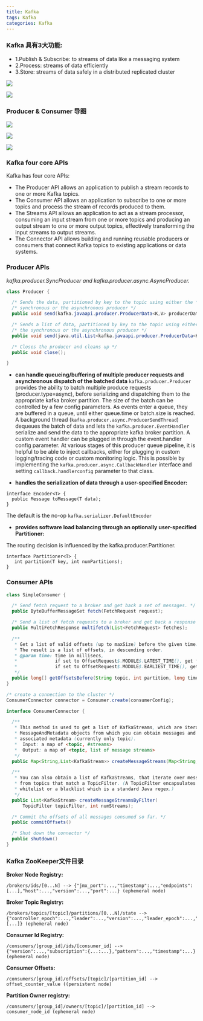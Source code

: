 ```yaml
---
title: Kafka
tags: Kafka
categories: Kafka
---
```



### Kafka 具有3大功能:
- 1.Publish & Subscribe: to streams of data like a messaging system
- 2.Process: streams of data efficiently
- 3.Store: streams of data safely in a distributed replicated cluster

![](/images/Kafka_1.png)

![](/images/Kafka_2.png)

### Producer & Consumer 导图
![](/images/Kafka_3.png)

![](/images/Kafka_4.png)

![](/images/Kafka_5.png)

### Kafka four core APIs
Kafka has four core APIs:
- The Producer API allows an application to publish a stream records to one or more Kafka topics.
- The Consumer API allows an application to subscribe to one or more topics and process the stream of records produced to them.
- The Streams API allows an application to act as a stream processor, consuming an input stream from one or more topics and producing an output stream to one or more output topics, effectively transforming the input streams to output streams.
- The Connector API allows building and running reusable producers or consumers that connect Kafka topics to existing applications or data systems.

### Producer APIs

_kafka.producer.SyncProducer and kafka.producer.async.AsyncProducer._
``` java
class Producer {

  /* Sends the data, partitioned by key to the topic using either the */
  /* synchronous or the asynchronous producer */
  public void send(kafka.javaapi.producer.ProducerData<K,V> producerData);

  /* Sends a list of data, partitioned by key to the topic using either */
  /* the synchronous or the asynchronous producer */
  public void send(java.util.List<kafka.javaapi.producer.ProducerData<K,V>> producerData);

  /* Closes the producer and cleans up */
  public void close();

}
```
- __can handle queueing/buffering of multiple producer requests and asynchronous dispatch of the batched data__
`kafka.producer.Producer` provides the ability to batch multiple produce requests (producer.type=async), before serializing and dispatching them to the appropriate kafka broker partition. The size of the batch can be controlled by a few config parameters. As events enter a queue, they are buffered in a queue, until either queue.time or batch.size is reached. A background thread (`kafka.producer.async.ProducerSendThread`) dequeues the batch of data and lets the `kafka.producer.EventHandler` serialize and send the data to the appropriate kafka broker partition. A custom event handler can be plugged in through the event.handler config parameter. At various stages of this producer queue pipeline, it is helpful to be able to inject callbacks, either for plugging in custom logging/tracing code or custom monitoring logic. This is possible by implementing the `kafka.producer.async.CallbackHandler` interface and setting `callback.handlerconfig` parameter to that class.

- __handles the serialization of data through a user-specified Encoder:__
```
interface Encoder<T> {
  public Message toMessage(T data);
}
```
The default is the no-op `kafka.serializer.DefaultEncoder`

- __provides software load balancing through an optionally user-specified Partitioner:__

The routing decision is influenced by the kafka.producer.Partitioner.
```
interface Partitioner<T> {
   int partition(T key, int numPartitions);
}
```

### Consumer APIs
``` java
class SimpleConsumer {

  /* Send fetch request to a broker and get back a set of messages. */
  public ByteBufferMessageSet fetch(FetchRequest request);

  /* Send a list of fetch requests to a broker and get back a response set. */
  public MultiFetchResponse multifetch(List<FetchRequest> fetches);

  /**
   * Get a list of valid offsets (up to maxSize) before the given time.
   * The result is a list of offsets, in descending order.
   * @param time: time in millisecs,
   *              if set to OffsetRequest$.MODULE$.LATEST_TIME(), get from the latest offset available.
   *              if set to OffsetRequest$.MODULE$.EARLIEST_TIME(), get from the earliest offset available.
   */
  public long[] getOffsetsBefore(String topic, int partition, long time, int maxNumOffsets);
}

/* create a connection to the cluster */
ConsumerConnector connector = Consumer.create(consumerConfig);

interface ConsumerConnector {

  /**
   * This method is used to get a list of KafkaStreams, which are iterators over
   * MessageAndMetadata objects from which you can obtain messages and their
   * associated metadata (currently only topic).
   *  Input: a map of <topic, #streams>
   *  Output: a map of <topic, list of message streams>
   */
  public Map<String,List<KafkaStream>> createMessageStreams(Map<String,Int> topicCountMap);

  /**
   * You can also obtain a list of KafkaStreams, that iterate over messages
   * from topics that match a TopicFilter. (A TopicFilter encapsulates a
   * whitelist or a blacklist which is a standard Java regex.)
   */
  public List<KafkaStream> createMessageStreamsByFilter(
      TopicFilter topicFilter, int numStreams);

  /* Commit the offsets of all messages consumed so far. */
  public commitOffsets()

  /* Shut down the connector */
  public shutdown()
}
```

### Kafka ZooKeeper文件目录
__Broker Node Registry:__
```
/brokers/ids/[0...N] --> {"jmx_port":...,"timestamp":...,"endpoints":[...],"host":...,"version":...,"port":...} (ephemeral node)
```
__Broker Topic Registry:__
```
/brokers/topics/[topic]/partitions/[0...N]/state --> {"controller_epoch":...,"leader":...,"version":...,"leader_epoch":...,"isr":[...]} (ephemeral node)
```
__Consumer Id Registry:__
```
/consumers/[group_id]/ids/[consumer_id] --> {"version":...,"subscription":{...:...},"pattern":...,"timestamp":...} (ephemeral node)
```
__Consumer Offsets:__
```
/consumers/[group_id]/offsets/[topic]/[partition_id] --> offset_counter_value ((persistent node)
```
__Partition Owner registry:__
```
/consumers/[group_id]/owners/[topic]/[partition_id] --> consumer_node_id (ephemeral node)
```
